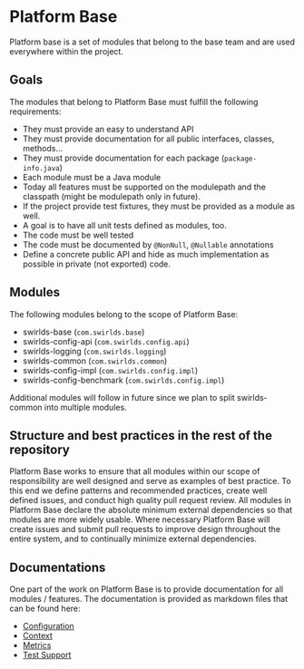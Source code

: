 # Platform Base

Platform base is a set of modules that belong to the base team and are used everywhere within the project.

## Goals

The modules that belong to Platform Base must fulfill the following requirements:

- They must provide an easy to understand API
- They must provide documentation for all public interfaces, classes, methods...
- They must provide documentation for each package (`package-info.java`)
- Each module must be a Java module
- Today all features must be supported on the modulepath and the classpath (might be modulepath only in future).
- If the project provide test fixtures, they must be provided as a module as well.
- A goal is to have all unit tests defined as modules, too.
- The code must be well tested
- The code must be documented by `@NonNull`, `@Nullable` annotations
- Define a concrete public API and hide as much implementation as possible in private (not exported) code.

## Modules

The following modules belong to the scope of Platform Base:

- swirlds-base (`com.swirlds.base`)
- swirlds-config-api (`com.swirlds.config.api`)
- swirlds-logging (`com.swirlds.logging`)
- swirlds-common (`com.swirlds.common`)
- swirlds-config-impl (`com.swirlds.config.impl`)
- swirlds-config-benchmark (`com.swirlds.config.impl`)

Additional modules will follow in future since we plan to split swirlds-common into multiple modules.

## Structure and best practices in the rest of the repository

Platform Base works to ensure that all modules within our scope of responsibility are well designed and serve as examples of best practice.  To this end we define patterns and recommended practices, create well defined issues, and conduct high quality pull request review.
All modules in Platform Base declare the absolute minimum external dependencies so that modules are more widely usable.
Where necessary Platform Base will create issues and submit pull requests to improve design throughout the entire system, and to continually minimize external dependencies.

## Documentations

One part of the work on Platform Base is to provide documentation for all modules / features.
The documentation is provided as markdown files that can be found here:

- [Configuration](./base/configuration/configuration.md)
- [Context](./base/context/context.md)
- [Metrics](./base/metrics/metrics.md)
- [Test Support](./base/test-support/test-support.md)